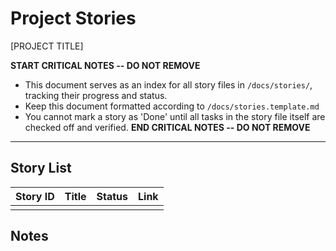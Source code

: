 # Project Stories

[PROJECT TITLE]

**START CRITICAL NOTES -- DO NOT REMOVE**
- This document serves as an index for all story files in `/docs/stories/`, tracking their progress and status.
- Keep this document formatted according to `/docs/stories.template.md`
- You cannot mark a story as 'Done' until all tasks in the story file itself are checked off and verified.
**END CRITICAL NOTES -- DO NOT REMOVE**

---

## Story List
| Story ID | Title                | Status    | Link                       |
|----------|----------------------|-----------|----------------------------|
|          |                      |           |                            |

## Notes